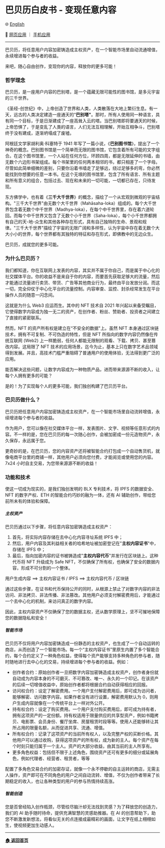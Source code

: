 # 巴贝历白皮书 - 变现任意内容

🌐 [English](./_enus.md)

<!-- 🌎 待定 -->

🚀 [网页应用](https://u.babelyx.com) ｜ [手机应用](https://links.babelyx.com)

---

巴贝历，将任意用户内容加密铸造成主权资产，在一个智能市场里自动流通增值，永续增进每个参与者的收益。

来吧，随心自由创作，变现你的内容，释放你的更多可能！

### 哲学理念

巴贝历，是一座用户内容的巴别塔，是一个蕴藏无限可能性的图书馆，是多元宇宙的三千世界。

《圣经-创世纪》中，上帝创造了世界和人类，人类散落在大地上繁衍生息。有一天，远古的人类决定建造一座通天的“**巴别塔"**。那时，所有人使用同一种语言，具有同一个目标，于是日渐建成了一座高耸入云的塔。当巴别塔即将要通天的时候，上帝恐惧了，于是变乱了人类的语言，人们无法互相理解，开始互相争斗，巴别塔终于没有建成，逐渐坍塌成了废墟。

阿根廷文学家胡利奥·科塞特于 1941 年写了一篇小说，《**巴别图书馆**》，提出了一个神奇的概念。巴别图书馆是一个简单而无限的图书馆，它包含着所有可能的文字组合。在这个图书馆里，一个人站在任何方位，环顾四周，都是无限延伸的书墙，由无数个六边形书架组成。每个书架里的任何两本相邻的书，都只相差了一个字母。尽管如此简单细微的差别，只要你沿着书墙走了足够远，绕过足够多的弯，你必然能找到你想要的任意一本书。在这个无垠的图书馆里，包含了所有语言、所有主题和所有意义的组合，包括过去、现在和未来的一切可能，一切都已存在，只待发现。

东方佛学中，也有着《**三千大千世界**》的概念，描绘了一个从宏观到微观的宇宙结构。"三千大千世界"由无数个大千世界（Mahāsaha-loka）组成的。每个大千世界包含着无数个中千世界（Madhya-loka），在每个中千世界里，存在着六道轮回。而每个中千世界又包含了无数个小千世界（Saha-loka），每个小千世界都拥有自己的天-地-众生和其他各种存在形式，具有自己独特的生命、景观和规律。"三千大千世界"描绘了宇宙的无限广阔和多样性，认为宇宙中存在着无数个大大小小的世界，每个世界都有其独特的特征和存在形式，即佛教中的无边众生。

巴贝历，成就您的更多可能。

### 为什么巴贝历？

我们都知道，你在互联网上发表的内容，其实并不属于你自己，而是属于中心化的社交媒体平台。你的收益不是来自于你的内容，而要首先获取足够大的流量，然后才能通过流量进行卖货、带货、广告等其他商业行为，最终由平台发放分润。而这一切，完全仰仗于中心化平台的流量控制。内容审查、监控、封杀经常发生在平台操作人员的随意一闪念间。

这就是为什么 Web3 应运而生。其中的 NFT 技术自 2021 年兴起以来备受瞩目，它使得数字内容成为独一无二的资产，在创作者、粉丝、赞助者、投资者之间建立了直接的紧密联系。

然而，NFT 的资产所有权是建立在“不安全的数据"上。虽然 NFT 本身通过区块链技术，拥有不可复制、不可伪造的特性，但是 NFT 所指向的数字内容仍然像在传统互联网 (Web2) 上一样脆弱，任何人都能无限制的观看、下载、拷贝、甚至篡改内容。这局限了 NFT 技术的应用场景，迄今为止，基本上只在数字艺术品领域得到发展。并且，高技术门槛严重阻碍了普通用户的使用体验，无法得到更广泛的应用。

能否解决这些问题，让数字内容成为一种物质产品，进而带来源源不断的收入，让每个人拥有更多的可能？

是的！为了实现每个人的更多可能，我们独创构建了巴贝历平台。

### 巴贝历做什么？

巴贝历把任意用户内容加密铸造成主权资产，在一个智能市场里自动流转增值，永续增进每个参与者的收益。

作为用户，您可以像在社交媒体平台一样，发表图片、文字、视频等任意形式的内容。不一样的是，您在巴贝历的每一次随心创作，会被加密成一份元造物资产，永久保存，永远属于您。

更奇妙的是，在巴贝历，您的内容资产还将被智能合约打包成一个自动售货机，就像电商平台里的商铺一样，其他用户必须向您付费，才能阅览或使用您的内容。7x24 小时自主交易，为您带来源源不断的收益！

### 功能和技术

使这一切成为现实的，是我们独创发明的 BLX 专利技术，将 IPFS 的数据安全、 NFT 的数字产权、ETH 的智能合约巧妙的融为一体，还有 AI 辅助创作，带给您前所未有的体验和保障。

##### 主权资产

巴贝历通过以下步骤，将任意内容加密铸造成主权资产：

1. 首先，将实际内容存储在去中心化内容寻址系统 IPFS 中；
2. 然后，用户内容及其利益相关者的哈希地址被加密登记在"**主权内容证书**"中，存储在 IPFS 中；
3. 最后，指向加密内容的证书被铸造成"**主权内容代币**"并发行在区块链上。这种代币将 NFT 升级成为 Safe NFT，不仅确保了所有权，也确保了安全的数据内容，形成不可分割的一个整体。

用户生成内容 ==> 主权内容证书 / IPFS ==> 主权内容代币 / 区块链

通过这些步骤，在证书和代币保持公开的同时，从根源上禁止了对数字内容的非法访问、非法拷贝、非法传播、非法篡改。其他用户必须支付解密费用后，才能通过一个去中心化的机制，来访问真正的数字内容。

因此，主权内容资产不仅确保了您的数据主权，还从数学原理上，坚不可摧地保障您的数据隐私和安全！

##### 智能市场

巴贝历不仅将用户内容加密铸造成一份静态的主权资产，也生成了一个自动运转的商店，从而创造了一个智能市场。每一个“主权内容证书”里原生内置了多个智能合约，每个合约定义了一种角色权益，使得每个资产能够支持多种角色的参与者，随时随地进行去中心化的交易，持续增进每个参与者的收益。例如：

- 创作者合约：原始创作者一旦把数字内容加密铸造成主权资产，创作者身份就自动成为内容本身的不可磨灭、不可篡改、唯一、永久的一个印记。在该资产的后续一切增值收益中，原始创作者都将根据合约自动获得相应的回报。
- 访问权合约：设定了解密费用。一个用户支付解密费用后，即可成为访问者，能够解密、访问数字内容。如果作者没有进行设置，解密费用默认为 0，则用户生成内容就像在一个传统平台上一样对外公开。
- 持有权合约：设定了购买费用。一个用户支付购买费用后，即可成为持有者，拥有这项资产的一定份额。持有权适用于限量供应的共享型资产，例如书籍拷贝、电影票、会员身份、餐厅坐席、房屋租赁时段等等。使用人还能够转让其所占用的限量名额，从而促进共享、流通、增值。
- 所有权合约：记录了这项资产的当前所有权人，以及完整产权的买断价格。其他用户可以通过收购，获得这项资产的所有权，成为新的主人。每个资产在每个时刻只能归属于一个主人。资产的大部分收益，由其当前的主人所享有。
- 更多角色权益：包括但不限于上述角色，围绕资产还可有更多的细分或延展角色，例如代理者、经营者、租赁者，等等

配置了多角色交易合约的加密存证，就像一个永不停歇的自主运转的商店，无需主人操作，资产即可在不同角色的用户之间自动流转、增值，不仅为创作者带来了长期稳定的收入，也让各种类型的用户的参与热情持续高涨。

##### 智能创造

您是否曾经陷入创作瓶颈，尽管绞尽脑汁却无法找到灵感？为了释放您的创造力，我们的 AI 助手随时待命，提供充满智慧的灵感助推器。在 AI 的创意帮助下，助您不断激发新想法，将看似无关的点连接成最精彩的画面，让文字在纸上栩栩如生，使视频更加生动感人。

---

[**🏠 返回首页**](../../_zhcn.md)
